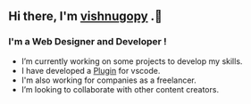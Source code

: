 ## Hi there, I'm [vishnugopy] .👋 
### I'm a Web Designer and Developer !

- I’m currently working on some projects to develop my skills.
- I have developed a [Plugin](https://marketplace.visualstudio.com/items?itemName=vishnugopy.classkiller) for vscode.
- I'm also working for companies as a freelancer.
- I’m looking to collaborate with other content creators.


[vishnugopy]: https://vishnugopy.dev
